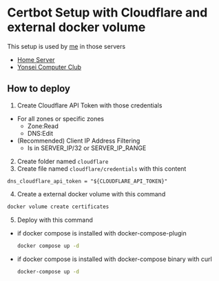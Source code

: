 # Certbot Setup with Cloudflare and external docker volume

This setup is used by [me](https://github.com/maxswjeon) in those servers
- [Home Server](https://home.codingbear.kr)
- [Yonsei Computer Club](https://ycc.club)

## How to deploy
1. Create Cloudflare API Token with those credentials
  - For all zones or specific zones
    - Zone:Read
    - DNS:Edit
  - (Recommended) Client IP Address Filtering
    - Is in SERVER_IP/32 or SERVER_IP_RANGE
2. Create folder named `cloudflare`
3. Create file named `cloudflare/credentials` with this content
  ```
  dns_cloudflare_api_token = "${CLOUDFLARE_API_TOKEN}"
  ```
4. Create a external docker volume with this command
  ```bash
  docker volume create certificates
  ```
5. Deploy with this command
  - if docker compose is installed with docker-compose-plugin  
    ```bash
    docker compose up -d
    ```
  - if docker compose is installed with docker-compose binary with curl  
    ```bash
    docker-compose up -d
    ```


